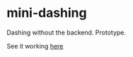 mini-dashing
============

Dashing without the backend. Prototype.

See it working [here](http://pushmatrix.github.com/mini-dashing)

